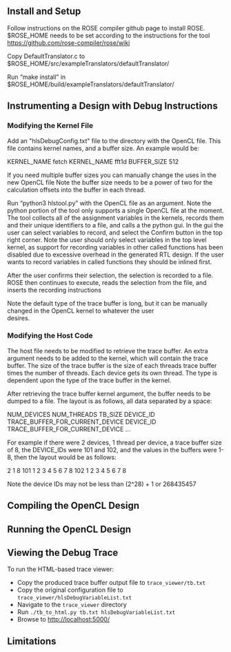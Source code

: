 
## Install and Setup
Follow instructions on the ROSE compiler github page to install ROSE. 
$ROSE_HOME  needs to be set according to the instructions for the tool https://github.com/rose-compiler/rose/wiki

Copy DefaultTranslator.c to $ROSE_HOME/src/exampleTranslators/defaultTranslator/

Run “make install” in $ROSE_HOME/build/exampleTranslators/defaultTranslator/

## Instrumenting a Design with Debug Instructions

### Modifying the Kernel File
Add an "hlsDebugConfig.txt" file to the directory with the OpenCL file. This file contains kernel names, and a buffer size. 
An example would be:

KERNEL_NAME fetch
KERNEL_NAME fft1d
BUFFER_SIZE 512

If you need multiple buffer sizes you can manually change the uses in the new OpenCL file 
Note the buffer size needs to be a power of two for the calculation offsets into the buffer in each thread.

Run “python3 hlstool.py” with the OpenCL file as an argument. Note the python portion of the tool only supports a single 
OpenCL file at the moment.
  The tool collects all of the assignment variables in the kernels, records them and their unique identifiers to a file, and 
  calls a the python gui. In the gui the user can select variables to record, and select the Confirm button in the top right 
  corner. 
    Note the user should only select variables in the top level kernel, as support for recording variables in other called
    functions has been disabled due to excessive overhead in the generated RTL design. If the user  wants to record variables 
    in called functions they should be inlined first.
  
  After the user confirms their selection, the selection is recorded to a file. ROSE then continues to execute, reads the
  selection from the file, and inserts the recording instructions
  
  Note the default type of the trace buffer is long, but it can be manually changed in the OpenCL kernel to whatever the user  
  desires. 

### Modifying the Host Code

The host file needs to be modified to retrieve the trace buffer. An extra argument needs to be added to the kernel, which will contain the trace buffer. The size of the trace buffer is the size of each threads trace buffer times the number of threads. Each device gets its own thread. The type is dependent upon the type of the trace buffer in the kernel.


After retrieving the trace buffer kernel argument, the buffer needs to be dumped to a file. 
The layout is as follows, all data separated by a space:

NUM_DEVICES NUM_THREADS TB_SIZE DEVICE_ID TRACE_BUFFER_FOR_CURRENT_DEVICE DEVICE_ID  TRACE_BUFFER_FOR_CURRENT_DEVICE ...

For example if there were 2 devices, 1 thread per device, a trace buffer size of 8, the DEVICE_IDs were 101 and 102, and the values in the buffers were 1-8, then the layout would be as follows:

2 1 8 101 1 2 3 4 5 6 7 8 102 1 2 3 4 5 6 7 8

Note the device IDs may not be less than (2^28) + 1 or 268435457

## Compiling the OpenCL Design

## Running the OpenCL Design

## Viewing the Debug Trace

To run the HTML-based trace viewer:

  - Copy the produced trace buffer output file to `trace_viewer/tb.txt`
  - Copy the original configuration file to `trace_viewer/hlsDebugVariableList.txt`
  - Navigate to the `trace_viewer` directory
  - Run `./tb_to_html.py tb.txt hlsDebugVariableList.txt`
  - Browse to [http://localhost:5000/](http://localhost:5000/)
  
  
## Limitations
